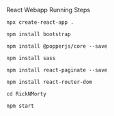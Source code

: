 React Webapp Running Steps

```
npx create-react-app .

npm install bootstrap

npm install @popperjs/core --save

npm install sass

npm install react-paginate --save

npm install react-router-dom

cd RickNMorty

npm start
```

